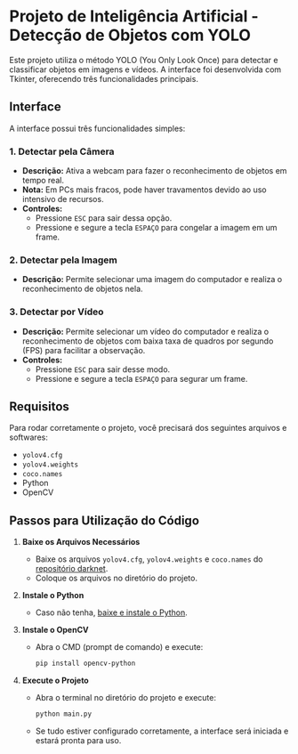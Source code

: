# Projeto de Inteligência Artificial - Detecção de Objetos com YOLO

Este projeto utiliza o método YOLO (You Only Look Once) para detectar e classificar objetos em imagens e vídeos. A interface foi desenvolvida com Tkinter, oferecendo três funcionalidades principais.

## Interface

A interface possui três funcionalidades simples:

### 1. Detectar pela Câmera
- **Descrição:** Ativa a webcam para fazer o reconhecimento de objetos em tempo real.
- **Nota:** Em PCs mais fracos, pode haver travamentos devido ao uso intensivo de recursos.
- **Controles:**
  - Pressione `ESC` para sair dessa opção.
  - Pressione e segure a tecla `ESPAÇO` para congelar a imagem em um frame.

### 2. Detectar pela Imagem
- **Descrição:** Permite selecionar uma imagem do computador e realiza o reconhecimento de objetos nela.

### 3. Detectar por Vídeo
- **Descrição:** Permite selecionar um vídeo do computador e realiza o reconhecimento de objetos com baixa taxa de quadros por segundo (FPS) para facilitar a observação.
- **Controles:**
  - Pressione `ESC` para sair desse modo.
  - Pressione e segure a tecla `ESPAÇO` para segurar um frame.

## Requisitos

Para rodar corretamente o projeto, você precisará dos seguintes arquivos e softwares:

- `yolov4.cfg`
- `yolov4.weights`
- `coco.names`
- Python
- OpenCV

## Passos para Utilização do Código

1. **Baixe os Arquivos Necessários**
   - Baixe os arquivos `yolov4.cfg`, `yolov4.weights` e `coco.names` do [repositório darknet](https://github.com/AlexeyAB/darknet?tab=readme-ov-file#pre-trained-models).
   - Coloque os arquivos no diretório do projeto.

2. **Instale o Python**
   - Caso não tenha, [baixe e instale o Python](https://www.python.org/).

3. **Instale o OpenCV**
   - Abra o CMD (prompt de comando) e execute:
     ```bash
     pip install opencv-python
     ```

4. **Execute o Projeto**
   - Abra o terminal no diretório do projeto e execute:
     ```bash
     python main.py
     ```
   - Se tudo estiver configurado corretamente, a interface será iniciada e estará pronta para uso.





